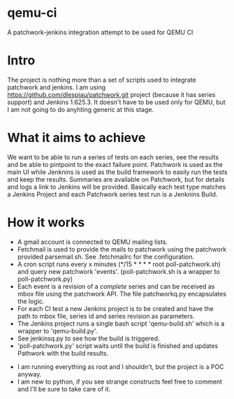# qemu-ci
A patchwork-jenkins integration attempt to be used for QEMU CI

Intro
=====
The project is nothing more than a set of scripts used to integrate patchwork and jenkins.
I am using https://github.com/dlespiau/patchwork.git project (because it has series support) and Jenkins 1.625.3.
It doesn't have to be used only for QEMU, but I am not going to do anyhting generic at this stage.

What it aims to achieve
=======================
We want to be able to run a series of tests on each series, see the results
and be able to pintpoint to the exact failure point.
Patchwork is used as the main UI while Jenknins is used as the build framework
to easily run the tests and keep the results.
Summaries are available on Patchwork, but for details and logs a link to Jenkins
will be provided. Basically each test type matches a Jenkins Project and each
Patchwork series test run is a Jenknins Build.

How it works
============
- A gmail account is connected to QEMU mailing lists.
- Fetchmail is used to provide the mails to patchwork using the patchwork provided parsemail.sh.
  See .fetchmailrc for the configuration.
- A cron script runs every x minutes (*/15 * * * * root poll-patchwork.sh) and
  query new patchwork 'events'. (poll-patchwork.sh is a wrapper to poll-patchwork.py)
- Each event is a revision of a *complete* series and can be received as mbox file using
  the patchwork API. The file patchworkq.py encapsulates the logic.
- For each CI test a new Jenkins project is to be created and have the path to mbox file,
  series id and series revision as parameters.
- The Jenkins project runs a single bash script 'qemu-build.sh' which is a wrapper to 'qemu-build.py'.
- See jenkinsq.py to see how the build is triggered.
- 'poll-patchwork.py' script waits until the build is finished and updates Pathwork with the
  build results.


* I am running everything as root and I shouldn't, but the project is a POC anyway.
* I am new to python, if you see strange constructs feel free to comment and I'll be sure
  to take care of it.
